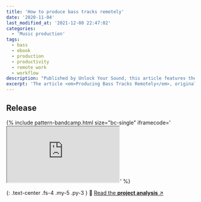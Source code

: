 ```yaml
---
title: 'How to produce bass tracks remotely'
date: '2020-11-04'
last_modified_at: '2021-12-08 22:47:02'
categories:
  - 'Music production'
tags:
  - bass
  - ebook
  - production
  - productivity
  - remote work
  - workflow
description: "Published by Unlock Your Sound, this article features the real-life scenario of a bass part produced for the single 'The Far Side of the Sun' by Antiquity."
excerpt: 'The article <em>Producing Bass Tracks Remotely</em>, originally published by <a href="https://unlockyoursound.com/producing-bass-tracks-remotely/">Unlock Your Sound</a>, features the real-life scenario of a bass part produced for the single <em>The Far Side of the Sun</em> by Antiquity.'
---
```

## Release

{% include pattern-bandcamp.html size="bc-single" iframecode='<iframe src="https://bandcamp.com/EmbeddedPlayer/track=2478609134/size=large/bgcol=ffffff/linkcol=333333/tracklist=false/artwork=small/transparent=true/" seamless><a href="https://antiquitysessions1.bandcamp.com/track/the-far-side-of-the-sun">The Far Side Of The Sun by Antiquity</a></iframe>' %}

{: .text-center .fs-4 .my-5 .py-3 }
📖 [Read the **project analysis** ↗︎](/projects/sound-design/producing-bass-remotely/)